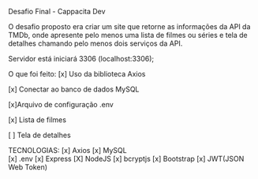 Desafio Final - Cappacita Dev



O desafio proposto era criar um site que retorne as informações da API da TMDb, onde apresente 
pelo menos uma lista de filmes ou séries e tela de detalhes chamando pelo menos dois serviços da API. 



Servidor está iniciará 3306 (localhost:3306);



O que foi feito:
[x] Uso da biblioteca Axios

[x] Conectar ao banco de dados MySQL

[x]Arquivo de configuração .env

[x] Lista de filmes

[ ] Tela de detalhes 



TECNOLOGIAS:
[x] Axios        [x] MySQL    
[x] .env         [x] Express 
[X] NodeJS       [x] bcryptjs
[x] Bootstrap    [x] JWT(JSON Web Token)    
